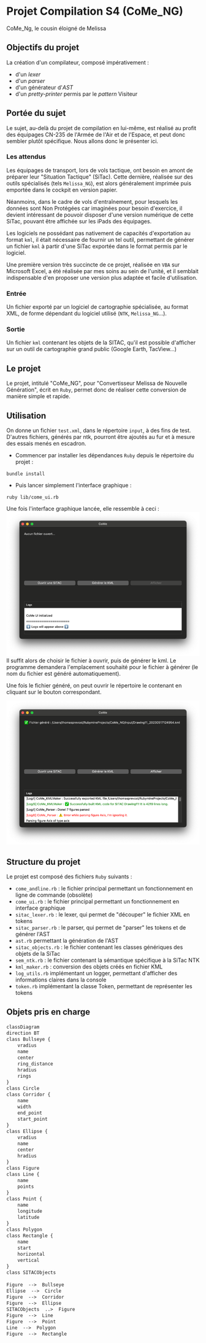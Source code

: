# Projet Compilation S4 (CoMe_NG)
CoMe_Ng, le cousin éloigné de Melissa

## Objectifs du projet
La création d'un compilateur, composé impérativement :
- d'un _lexer_
- d'un _parser_
- d'un générateur d'_AST_
- d'un _pretty-printer_ permis par le _pattern_ Visiteur

## Portée du sujet
Le sujet, au-delà du projet de compilation en lui-même, est réalisé au profit des équipages CN-235 de l'Armée de l'Air et de l'Espace, et peut donc sembler plutôt spécifique. Nous allons donc le présenter ici.

### Les attendus
Les équipages de transport, lors de vols tactique, ont besoin en amont de préparer leur "Situation Tactique" (SiTac). Cette dernière, réalisée sur des outils spécialisés (tels `Melissa_NG`), est alors généralement imprimée puis emportée dans le cockpit en version papier.

Néanmoins, dans le cadre de vols d'entraînement, pour lesquels les données sont Non Protégées car imaginées pour besoin d'exercice, il devient intéressant de pouvoir disposer d'une version numérique de cette SiTac, pouvant être affichée sur les iPads des équipages.

Les logiciels ne possédant pas nativement de capacités d'exportation au format `kml`, il était nécessaire de fournir un tel outil, permettant de générer un fichier `kml` à partir d'une SiTac exportée dans le format permis par le logiciel.

Une première version très succincte de ce projet, réalisée en `VBA` sur Microsoft Excel, a été réalisée par mes soins au sein de l'unité, et il semblait indispensable d'en proposer une version plus adaptée et facile d'utilisation.

### Entrée
Un fichier exporté par un logiciel de cartographie spécialisée, au format XML, de forme dépendant du logiciel utilisé (`NTK`, `Melissa_NG`...).

### Sortie
Un fichier `kml` contenant les objets de la SITAC, qu'il est possible d'afficher sur un outil de cartographie grand public (Google Earth, TacView...)


## Le projet
Le projet, intitulé "CoMe_NG", pour "Convertisseur Melissa de Nouvelle Génération", écrit en `Ruby`, permet donc de réaliser cette conversion de manière simple et rapide.

## Utilisation
On donne un fichier `test.xml`, dans le répertoire `input`, à des fins de test. D'autres fichiers, générés par ntk, pourront être ajoutés au fur et à mesure des essais menés en escadron.

- Commencer par installer les dépendances `Ruby` depuis le répertoire du projet :
```shell
bundle install
```

- Puis lancer simplement l'interface graphique :
```shell
ruby lib/come_ui.rb
```

Une fois l'interface graphique lancée, elle ressemble à ceci :
![img.png](docs/img/ui_main.png)
Il suffit alors de choisir le fichier à ouvrir, puis de générer le kml. Le programme demandera l'emplacement souhaité pour le fichier à générer (le nom du fichier est généré automatiquement).

Une fois le fichier généré, on peut ouvrir le répertoire le contenant en cliquant sur le bouton correspondant.

![ui_done.png](docs%2Fimg%2Fui_done.png)

## Structure du projet
Le projet est composé des fichiers `Ruby` suivants :
- `come_andline.rb` : le fichier principal permettant un fonctionnement en ligne de commande (obsolète)
- `come_ui.rb` : le fichier principal permettant un fonctionnement en interface graphique
- `sitac_lexer.rb` : le lexer, qui permet de "découper" le fichier XML en tokens
- `sitac_parser.rb` : le parser, qui permet de "parser" les tokens et de générer l'AST
- `ast.rb` permettant la génération de l'AST
- `sitac_objects.rb` : le fichier contenant les classes génériques des objets de la SiTac
- `sem_ntk.rb` : le fichier contenant la sémantique spécifique à la SiTac NTK
- `kml_maker.rb` : conversion des objets créés en fichier KML
- `log_utils.rb` implémentant un logger, permettant d'afficher des informations claires dans la console
- `token.rb` implémentant la classe Token, permettant de représenter les tokens

## Objets pris en charge
```mermaid
classDiagram
direction BT
class Bullseye {
    vradius
    name
    center
    ring_distance
    hradius
    rings
}
class Circle
class Corridor {
    name
    width
    end_point
    start_point
}
class Ellipse {
    vradius
    name
    center
    hradius
}
class Figure
class Line {
    name
    points
}
class Point {
    name
    longitude
    latitude
}
class Polygon
class Rectangle {
    name
    start
    horizontal
    vertical
}
class SITACObjects

Figure  -->  Bullseye 
Ellipse  -->  Circle 
Figure  -->  Corridor 
Figure  -->  Ellipse 
SITACObjects  ..>  Figure 
Figure  -->  Line 
Figure  -->  Point 
Line  -->  Polygon 
Figure  -->  Rectangle
```

